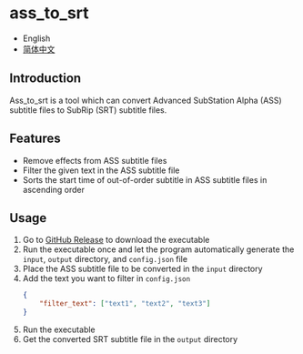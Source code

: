 # ass_to_srt

* English
* [简体中文](https://github.com/Rayark-VOEZ/ass_to_srt/blob/main/README.chs.md)

## Introduction
Ass_to_srt is a tool which can convert Advanced SubStation Alpha (ASS) subtitle files to SubRip (SRT) subtitle files.

## Features
- Remove effects from ASS subtitle files
- Filter the given text in the ASS subtitle file
- Sorts the start time of out-of-order subtitle in ASS subtitle files in ascending order

## Usage
1. Go to [GitHub Release](https://github.com/Rayark-VOEZ/ass_to_srt/releases) to download the executable
2. Run the executable once and let the program automatically generate the `input`, `output` directory, and `config.json` file
3. Place the ASS subtitle file to be converted in the `input` directory
4. Add the text you want to filter in `config.json`
    ```json
    {
        "filter_text": ["text1", "text2", "text3"]
    }
    ```
5. Run the executable
6. Get the converted SRT subtitle file in the `output` directory